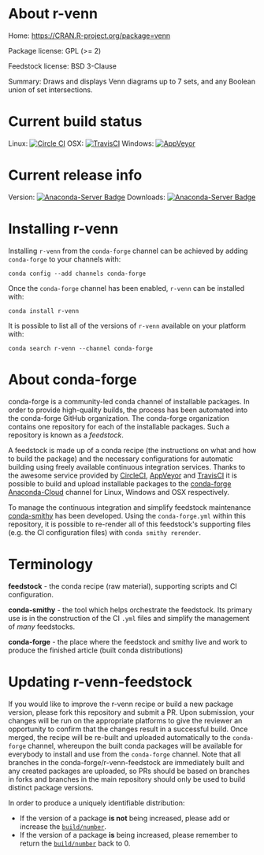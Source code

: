 About r-venn
============

Home: https://CRAN.R-project.org/package=venn

Package license: GPL (>= 2)

Feedstock license: BSD 3-Clause

Summary: Draws and displays Venn diagrams up to 7 sets, and any Boolean union of set intersections.



Current build status
====================

Linux: [![Circle CI](https://circleci.com/gh/conda-forge/r-venn-feedstock.svg?style=shield)](https://circleci.com/gh/conda-forge/r-venn-feedstock)
OSX: [![TravisCI](https://travis-ci.org/conda-forge/r-venn-feedstock.svg?branch=master)](https://travis-ci.org/conda-forge/r-venn-feedstock)
Windows: [![AppVeyor](https://ci.appveyor.com/api/projects/status/github/conda-forge/r-venn-feedstock?svg=True)](https://ci.appveyor.com/project/conda-forge/r-venn-feedstock/branch/master)

Current release info
====================
Version: [![Anaconda-Server Badge](https://anaconda.org/conda-forge/r-venn/badges/version.svg)](https://anaconda.org/conda-forge/r-venn)
Downloads: [![Anaconda-Server Badge](https://anaconda.org/conda-forge/r-venn/badges/downloads.svg)](https://anaconda.org/conda-forge/r-venn)

Installing r-venn
=================

Installing `r-venn` from the `conda-forge` channel can be achieved by adding `conda-forge` to your channels with:

```
conda config --add channels conda-forge
```

Once the `conda-forge` channel has been enabled, `r-venn` can be installed with:

```
conda install r-venn
```

It is possible to list all of the versions of `r-venn` available on your platform with:

```
conda search r-venn --channel conda-forge
```


About conda-forge
=================

conda-forge is a community-led conda channel of installable packages.
In order to provide high-quality builds, the process has been automated into the
conda-forge GitHub organization. The conda-forge organization contains one repository
for each of the installable packages. Such a repository is known as a *feedstock*.

A feedstock is made up of a conda recipe (the instructions on what and how to build
the package) and the necessary configurations for automatic building using freely
available continuous integration services. Thanks to the awesome service provided by
[CircleCI](https://circleci.com/), [AppVeyor](http://www.appveyor.com/)
and [TravisCI](https://travis-ci.org/) it is possible to build and upload installable
packages to the [conda-forge](https://anaconda.org/conda-forge)
[Anaconda-Cloud](http://docs.anaconda.org/) channel for Linux, Windows and OSX respectively.

To manage the continuous integration and simplify feedstock maintenance
[conda-smithy](http://github.com/conda-forge/conda-smithy) has been developed.
Using the ``conda-forge.yml`` within this repository, it is possible to re-render all of
this feedstock's supporting files (e.g. the CI configuration files) with ``conda smithy rerender``.


Terminology
===========

**feedstock** - the conda recipe (raw material), supporting scripts and CI configuration.

**conda-smithy** - the tool which helps orchestrate the feedstock.
                   Its primary use is in the construction of the CI ``.yml`` files
                   and simplify the management of *many* feedstocks.

**conda-forge** - the place where the feedstock and smithy live and work to
                  produce the finished article (built conda distributions)


Updating r-venn-feedstock
=========================

If you would like to improve the r-venn recipe or build a new
package version, please fork this repository and submit a PR. Upon submission,
your changes will be run on the appropriate platforms to give the reviewer an
opportunity to confirm that the changes result in a successful build. Once
merged, the recipe will be re-built and uploaded automatically to the
`conda-forge` channel, whereupon the built conda packages will be available for
everybody to install and use from the `conda-forge` channel.
Note that all branches in the conda-forge/r-venn-feedstock are
immediately built and any created packages are uploaded, so PRs should be based
on branches in forks and branches in the main repository should only be used to
build distinct package versions.

In order to produce a uniquely identifiable distribution:
 * If the version of a package **is not** being increased, please add or increase
   the [``build/number``](http://conda.pydata.org/docs/building/meta-yaml.html#build-number-and-string).
 * If the version of a package **is** being increased, please remember to return
   the [``build/number``](http://conda.pydata.org/docs/building/meta-yaml.html#build-number-and-string)
   back to 0.
